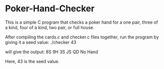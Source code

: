 # Poker-Hand-Checker
This is a simple C program that checks a poker hand for a one pair, three of a kind, four of a kind, two pair, or full house.

After compiling the cards.c and checker.c files together, run the program by giving it a seed value:
./checker 43

will give the output: 
8S 9H 3S JS QD
No Hand

Here, 43 is the seed value.
